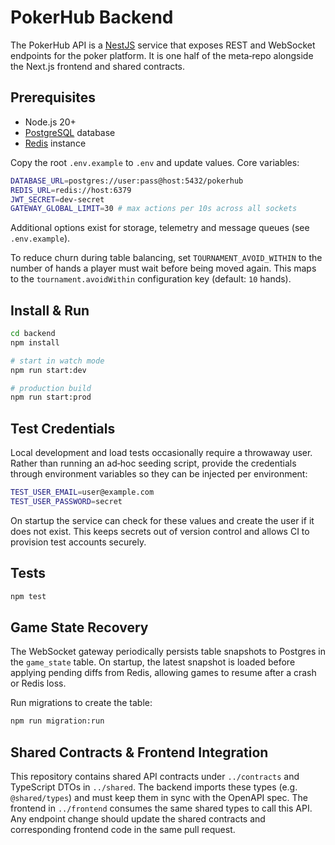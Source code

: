 # PokerHub Backend

The PokerHub API is a [NestJS](https://nestjs.com/) service that exposes REST and WebSocket endpoints for the poker platform. It is one half of the meta‑repo alongside the Next.js frontend and shared contracts.

## Prerequisites

- Node.js 20+
- [PostgreSQL](https://www.postgresql.org/) database
- [Redis](https://redis.io/) instance

Copy the root `.env.example` to `.env` and update values. Core variables:

```bash
DATABASE_URL=postgres://user:pass@host:5432/pokerhub
REDIS_URL=redis://host:6379
JWT_SECRET=dev-secret
GATEWAY_GLOBAL_LIMIT=30 # max actions per 10s across all sockets
```
Additional options exist for storage, telemetry and message queues (see `.env.example`).

To reduce churn during table balancing, set `TOURNAMENT_AVOID_WITHIN` to the
number of hands a player must wait before being moved again. This maps to the
`tournament.avoidWithin` configuration key (default: `10` hands).

## Install & Run

```bash
cd backend
npm install

# start in watch mode
npm run start:dev

# production build
npm run start:prod
```

## Test Credentials

Local development and load tests occasionally require a throwaway user. Rather than running an ad‑hoc seeding script, provide the credentials through environment variables so they can be injected per environment:

```bash
TEST_USER_EMAIL=user@example.com
TEST_USER_PASSWORD=secret
```

On startup the service can check for these values and create the user if it does not exist. This keeps secrets out of version control and allows CI to provision test accounts securely.

## Tests

```bash
npm test
```

## Game State Recovery

The WebSocket gateway periodically persists table snapshots to Postgres in the
`game_state` table. On startup, the latest snapshot is loaded before applying
pending diffs from Redis, allowing games to resume after a crash or Redis loss.

Run migrations to create the table:

```bash
npm run migration:run
```

## Shared Contracts & Frontend Integration

This repository contains shared API contracts under `../contracts` and TypeScript DTOs in `../shared`. The backend imports these types (e.g. `@shared/types`) and must keep them in sync with the OpenAPI spec. The frontend in `../frontend` consumes the same shared types to call this API. Any endpoint change should update the shared contracts and corresponding frontend code in the same pull request.

